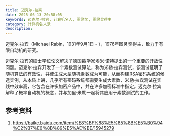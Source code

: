 ```yaml
---
title: 迈克尔·拉宾
date: 2025-06-13 20:58:05
keywords: 迈克尔·拉宾, 计算机名人, 图灵奖, 图灵奖得主
category: 计算机名人录
description:
---
```


迈克尔·拉宾（Michael Rabin，1931年9月1日 - ），1976年图灵奖得主，致力于有限自动机的研究。

迈克尔·拉宾的硕士学位论文解决了德国数学家埃米·诺特提出的一个重要的开放性问题。迈克尔·拉宾开发了一个素数测试算法，称为米勒·拉宾测试，该测试证明了随机算法的有效性，并使生成大型随机素数成为可能，从而构建RSA密码系统的候选实例，从本质上讲，几乎所有密码系统都需要生成大素数，米勒·拉宾测试在实践中效率高，它包含在许多加密产品中，并在许多加密标准中指定。迈克尔·拉宾解释了概率自动机的概念，并与加里·米勒一起将其应用于素数测试的工作。

## 参考资料
1. https://baike.baidu.com/item/%E8%BF%88%E5%85%8B%E5%B0%94%C2%B7%E6%8B%89%E5%AE%BE/15945279